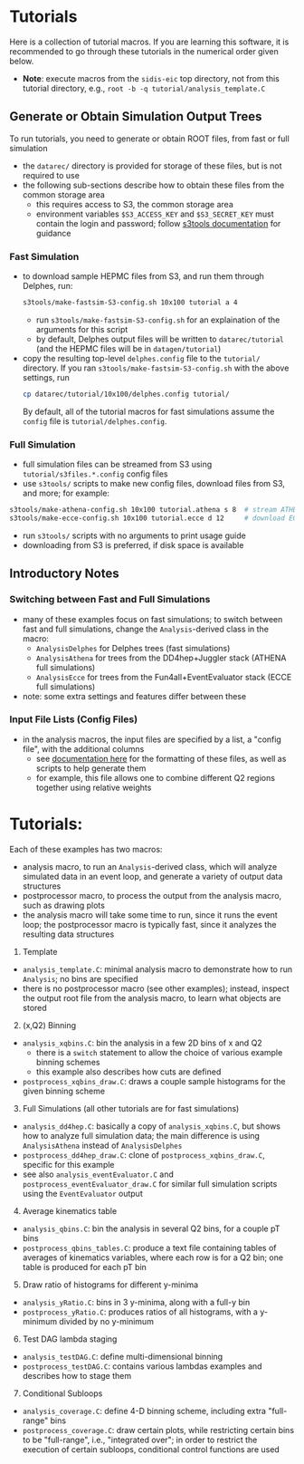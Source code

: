 # Tutorials

Here is a collection of tutorial macros. If you are learning this software,
it is recommended to go through these tutorials in the numerical order given below.

- **Note**: execute macros from the `sidis-eic` top directory, not from
this tutorial directory, e.g., `root -b -q tutorial/analysis_template.C`

## Generate or Obtain Simulation Output Trees 

To run tutorials, you need to generate or obtain ROOT files, from fast or full simulation
- the `datarec/` directory is provided for storage of these files,
  but is not required to use
- the following sub-sections describe how to obtain these files from the common
  storage area
  - this requires access to S3, the common storage area
  - environment variables `$S3_ACCESS_KEY` and `$S3_SECRET_KEY` must contain
    the login and password; follow [s3tools documentation](../s3tools/README.md) for guidance

### Fast Simulation
- to download sample HEPMC files from S3, and run them through Delphes, run:
  ```bash
  s3tools/make-fastsim-S3-config.sh 10x100 tutorial a 4
  ```
  - run `s3tools/make-fastsim-S3-config.sh` for an explaination of the
    arguments for this script
  - by default, Delphes output files will be written to `datarec/tutorial`
    (and the HEPMC files will be in `datagen/tutorial`)
- copy the resulting top-level `delphes.config` file to the `tutorial/`
  directory. If you ran `s3tools/make-fastsim-S3-config.sh` with the above
  settings, run
  ```bash
  cp datarec/tutorial/10x100/delphes.config tutorial/
  ```
  By default, all of the tutorial macros for fast simulations assume the
  `config` file is `tutorial/delphes.config`.


### Full Simulation
- full simulation files can be streamed from S3 using `tutorial/s3files.*.config` config files
- use `s3tools/` scripts to make new config files, download files from S3, and more; for example:
```bash
s3tools/make-athena-config.sh 10x100 tutorial.athena s 8  # stream ATHENA files
s3tools/make-ecce-config.sh 10x100 tutorial.ecce d 12     # download ECCE files
```
- run `s3tools/` scripts with no arguments to print usage guide
- downloading from S3 is preferred, if disk space is available


## Introductory Notes

### Switching between Fast and Full Simulations
- many of these examples focus on fast simulations; to switch between fast and
  full simulations, change the `Analysis`-derived class in the macro:
  - `AnalysisDelphes` for Delphes trees (fast simulations)
  - `AnalysisAthena` for trees from the DD4hep+Juggler stack (ATHENA full simulations)
  - `AnalysisEcce` for trees from the Fun4all+EventEvaluator stack (ECCE full simulations)
- note: some extra settings and features differ between these

### Input File Lists (Config Files)
- in the analysis macros, the input files are specified by a list, a "config
  file", with the additional columns
  - see [documentation here](../s3tools/README.md) for the formatting of these
    files, as well as scripts to help generate them
  - for example, this file allows one to combine different Q2 regions together
    using relative weights 


# Tutorials:

Each of these examples has two macros:
  - analysis macro, to run an `Analysis`-derived class, which will analyze 
    simulated data in an event loop, and generate a variety of output
    data structures
  - postprocessor macro, to process the output from the analysis macro,
    such as drawing plots
  - the analysis macro will take some time to run, since it runs
    the event loop; the postprocessor macro is typically fast, since
    it analyzes the resulting data structures


1. Template
  - `analysis_template.C`: minimal analysis macro to demonstrate how
    to run `Analysis`; no bins are specified
  - there is no postprocessor macro (see other examples); instead, inspect
    the output root file from the analysis macro, to learn what objects
    are stored

2. (x,Q2) Binning
  - `analysis_xqbins.C`: bin the analysis in a few 2D bins of x and Q2
    - there is a `switch` statement to allow the choice of various
      example binning schemes
    - this example also describes how cuts are defined
  - `postprocess_xqbins_draw.C`: draws a couple sample histograms for
    the given binning scheme

3. Full Simulations (all other tutorials are for fast simulations)
  - `analysis_dd4hep.C`: basically a copy of `analysis_xqbins.C`,
    but shows how to analyze full simulation data; the main difference
    is using `AnalysisAthena` instead of `AnalysisDelphes`
  - `postprocess_dd4hep_draw.C`: clone of `postprocess_xqbins_draw.C`,
    specific for this example
  - see also `analysis_eventEvaluator.C` and `postprocess_eventEvaluator_draw.C`
    for similar full simulation scripts using the `EventEvaluator` output

4. Average kinematics table
  - `analysis_qbins.C`: bin the analysis in several Q2 bins, for a couple
    pT bins
  - `postprocess_qbins_tables.C`: produce a text file containing tables
    of averages of kinematics variables, where each row is for a Q2 bin;
    one table is produced for each pT bin

5. Draw ratio of histograms for different y-minima
  - `analysis_yRatio.C`: bins in 3 y-minima, along with a full-y bin
  - `postprocess_yRatio.C`: produces ratios of all histograms, with
    a y-minimum divided by no y-minimum

6. Test DAG lambda staging
  - `analysis_testDAG.C`: define multi-dimensional binning
  - `postprocess_testDAG.C`: contains various lambdas examples and
    describes how to stage them

7. Conditional Subloops
  - `analysis_coverage.C`: define 4-D binning scheme, including
    extra "full-range" bins
  - `postprocess_coverage.C`: draw certain plots, while restricting
    certain bins to be "full-range", i.e., "integrated over"; in order
    to restrict the execution of certain subloops, conditional control
    functions are used
